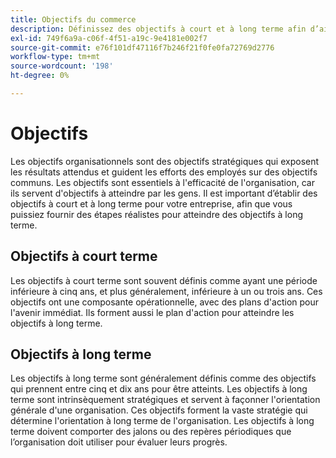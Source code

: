 ```yaml
---
title: Objectifs du commerce
description: Définissez des objectifs à court et à long terme afin d’aider votre équipe à s’aligner sur les objectifs stratégiques et à accroître l’efficacité organisationnelle.
exl-id: 749f6a9a-c06f-4f51-a19c-9e4181e002f7
source-git-commit: e76f101df47116f7b246f21f0fe0fa72769d2776
workflow-type: tm+mt
source-wordcount: '198'
ht-degree: 0%

---
```


# Objectifs

Les objectifs organisationnels sont des objectifs stratégiques qui exposent les résultats attendus et guident les efforts des employés sur des objectifs communs. Les objectifs sont essentiels à l&#39;efficacité de l&#39;organisation, car ils servent d&#39;objectifs à atteindre par les gens. Il est important d’établir des objectifs à court et à long terme pour votre entreprise, afin que vous puissiez fournir des étapes réalistes pour atteindre des objectifs à long terme.

## Objectifs à court terme

Les objectifs à court terme sont souvent définis comme ayant une période inférieure à cinq ans, et plus généralement, inférieure à un ou trois ans. Ces objectifs ont une composante opérationnelle, avec des plans d&#39;action pour l&#39;avenir immédiat. Ils forment aussi le plan d&#39;action pour atteindre les objectifs à long terme.

## Objectifs à long terme

Les objectifs à long terme sont généralement définis comme des objectifs qui prennent entre cinq et dix ans pour être atteints. Les objectifs à long terme sont intrinsèquement stratégiques et servent à façonner l&#39;orientation générale d&#39;une organisation. Ces objectifs forment la vaste stratégie qui détermine l&#39;orientation à long terme de l&#39;organisation. Les objectifs à long terme doivent comporter des jalons ou des repères périodiques que l’organisation doit utiliser pour évaluer leurs progrès.

